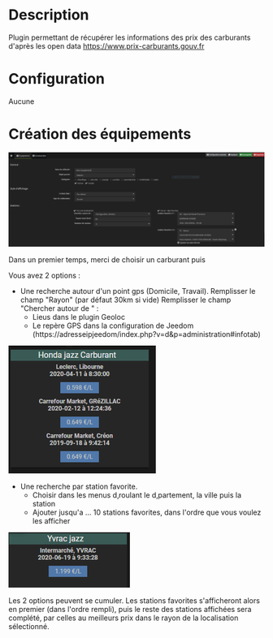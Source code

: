 Description 
===

Plugin permettant de récupérer les informations des prix des carburants d'après les open data https://www.prix-carburants.gouv.fr

Configuration
===
Aucune

Création des équipements
===
![image](./Capture1.png?raw=true)

Dans un premier temps, merci de choisir un carburant puis

Vous avez 2 options : 
- Une recherche autour d'un point gps (Domicile, Travail).
Remplisser le champ "Rayon" (par défaut 30km si vide)
Remplisser le champ "Chercher autour de " : 
  - Lieus dans le plugin Geoloc
  - Le repère GPS dans la configuration de Jeedom (https://adresseipjeedom/index.php?v=d&p=administration#infotab)

![image](./Capture2.PNG?raw=true)

- Une recherche par station favorite.
  - Choisir dans les menus d‚roulant le d‚partement, la ville puis la station
  - Ajouter jusqu'a … 10 stations favorites, dans l'ordre que vous voulez les afficher

![image](./capture3.PNG?raw=true)

Les 2 options peuvent se cumuler. Les stations favorites s'afficheront alors en premier (dans l'ordre rempli), puis le reste des stations affichées sera complété‚ par celles au meilleurs prix dans le rayon de la localisation sélectionné.
